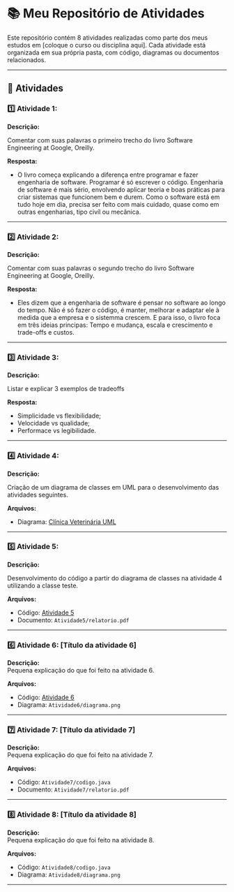 # 📚 Meu Repositório de Atividades

Este repositório contém 8 atividades realizadas como parte dos meus estudos em [coloque o curso ou disciplina aqui]. Cada atividade está organizada em sua própria pasta, com código, diagramas ou documentos relacionados.

---

## 📌 Atividades

### 1️⃣ Atividade 1:

**Descrição:** 

Comentar com suas palavras o primeiro trecho do livro Software Engineering at Google, Oreilly.  

**Resposta:**  

- O livro começa explicando a diferença entre programar e fazer engenharia de software. Programar é só escrever o código. Engenharia de software é mais sério, envolvendo aplicar teoria e boas práticas para criar sistemas que funcionem bem e durem. Como o software está em tudo hoje em dia, precisa ser feito com mais cuidado, quase como em outras engenharias, tipo civíl ou mecânica. 

---

### 2️⃣ Atividade 2: 

**Descrição:**

Comentar com suas palavras o segundo trecho do livro Software Engineering at Google, Oreilly.

**Resposta:**  

- Eles dizem que a engenharia de software é pensar no software ao longo do tempo. Não é só fazer o código, é manter, melhorar e adaptar ele à medida que a empresa e o sistemma crescem. E para isso, o livro foca em três ideias principas: Tempo e mudança, escala e crescimento e trade-offs e custos.

---

### 3️⃣ Atividade 3: 

**Descrição:**  

Listar e explicar 3 exemplos de tradeoffs  

**Resposta:**  

- Simplicidade vs flexibilidade;
- Velocidade vs qualidade;
- Performace vs legibilidade.  

---

### 4️⃣ Atividade 4: 

**Descrição:**  

 Criação de um diagrama de classes em UML para o desenvolvimento das atividades seguintes.

**Arquivos:**

- Diagrama: [Clínica Veterinária UML](Atividade_4/ClinicaVeterinaria.pdf)  

---

### 5️⃣ Atividade 5:

**Descrição:**  

Desenvolvimento do código a partir do diagrama de classes na atividade 4 utilizando a classe teste.  

**Arquivos:**  

- Código: [Atividade 5](Atividade_5/Clinica_Veterinaria/src)  
- Documento: `Atividade5/relatorio.pdf`  

---

### 6️⃣ Atividade 6: [Título da atividade 6]
**Descrição:**  
Pequena explicação do que foi feito na atividade 6.  

**Arquivos:**  
- Código: [Atividade 6](Atividade_6/Clinica_Veterinaria_Buscar/src)  
- Diagrama: `Atividade6/diagrama.png`  

---

### 7️⃣ Atividade 7: [Título da atividade 7]
**Descrição:**  
Pequena explicação do que foi feito na atividade 7.  

**Arquivos:**  
- Código: `Atividade7/codigo.java`  
- Documento: `Atividade7/relatorio.pdf`  

---

### 8️⃣ Atividade 8: [Título da atividade 8]
**Descrição:**  
Pequena explicação do que foi feito na atividade 8.  

**Arquivos:**  
- Código: `Atividade8/codigo.java`  
- Diagrama: `Atividade8/diagrama.png`  

---
